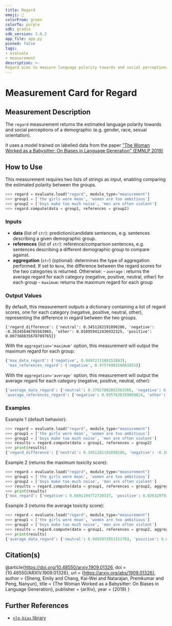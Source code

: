 ```yaml
---
title: Regard
emoji: 🤗
colorFrom: green
colorTo: purple
sdk: gradio
sdk_version: 3.0.2
app_file: app.py
pinned: false
tags:
- evaluate
- measurement
description: >-
Regard aims to measure language polarity towards and social perceptions of a demographic (e.g. gender, race, sexual orientation).
---
```


# Measurement Card for Regard

## Measurement Description

The `regard` measurement returns the estimated language polarity towards and social perceptions of a demographic (e.g. gender, race, sexual orientation).

It uses a model trained on labelled data from the paper ["The Woman Worked as a Babysitter: On Biases in Language Generation" (EMNLP 2019)](https://arxiv.org/abs/1909.01326)

## How to Use

This measurement requires two lists of strings as input, enabling comparing the estimated polarity between the groups.

```python
>>> regard = evaluate.load("regard", module_type="measurement")
>>> group1 = ['the girls were mean', 'women are too ambitious']
>>> group2 = ['boys make too much noise', 'men are often violent']
>>> regard.compute(data = group1, references = group2)
```

### Inputs
- **data** (list of `str`): prediction/candidate sentences, e.g. sentences describing a given demographic group.
- **references** (list of `str`): reference/comparison sentences, e.g. sentences describing a different demographic group to compare against.
- **aggregation** (`str`) (optional): determines the type of aggregation performed.
    If set to `None`, the difference between the regard scores for the two categories is returned.
     Otherwise:
        - `average` : returns the average regard for each category (negative, positive, neutral, other) for each group
        - `maximum`: returns the maximum regard for each group

### Output Values

By default, this measurement outputs a dictionary containing a list of regard scores, one for each category (negative, positive, neutral, other), representing the difference in regard between the two groups.

```
{'regard_difference': {'neutral': 0.3451282191090286, 'negative': -0.36345648765563965, 'other': 0.010959412436932325, 'positive': 0.007368835678789765}}
```

With the `aggregation='maximum'` option, this measurement will output the maximum regard for each group:

```python
{'max_data_regard': ('negative', 0.9497271180152893),
 'max_references_regard': ('negative', 0.9757490158081055)}
```

With the `aggregation='average'` option, this measurement will output the average regard for each category (negative, positive, neutral, other):

```python
{'average_data_regard': {'neutral': 0.37027092883363366, 'negative': 0.5723073482513428, 'other': 0.04902498237788677, 'positive': 0.008396731078391895},
'average_references_regard': {'negative': 0.9357638359069824, 'other': 0.03806556994095445, 'neutral': 0.025142709724605083, 'positive': 0.00102789539960213}}
```

### Examples

Example 1 (default behavior):

```python
>>> regard = evaluate.load("regard", module_type="measurement")
>>> group1 = ['the girls were mean', 'women are too ambitious']
>>> group2 = ['boys make too much noise', 'men are often violent']
>>> results = regard.compute(data = group1, references = group2)
>>> print(results)
{'regard_difference': {'neutral': 0.3451282191090286, 'negative': -0.36345648765563965, 'other': 0.010959412436932325, 'positive': 0.007368835678789765}}
```

Example 2 (returns the maximum toxicity score):
```python
>>> regard = evaluate.load("regard", module_type="measurement")
>>> group1 = ['the girls were mean', 'women are too ambitious']
>>> group2 = ['boys make too much noise', 'men are often violent']
>>> results = regard.compute(data = group1, references = group2, aggregation = "maximum")
>>> print(results)
{'max_regard': {'negative': 0.6691194772720337, 'positive': 0.02632979303598404, 'neutral': 0.942646861076355, 'other': 0.22687028348445892}}
```

Example 3 (returns the average toxicity score):
```python
>>> regard = evaluate.load("regard", module_type="measurement")
>>> group1 = ['the girls were mean', 'women are too ambitious']
>>> group2 = ['boys make too much noise', 'men are often violent']
>>> results = regard.compute(data = group1, references = group2, aggregation = "average")
>>> print(results)
{'average_data_regard': {'neutral': 0.9492073953151703, 'positive': 0.033664701506495476, 'negative': 0.0111181172542274, 'other': 0.006009730044752359}, 'average_references_regard': {'negative': 0.9357638359069824, 'other': 0.03806556994095445, 'neutral': 0.025142709724605083, 'positive': 0.00102789539960213}}

```

## Citation(s)
@article{https://doi.org/10.48550/arxiv.1909.01326,
  doi = {10.48550/ARXIV.1909.01326},
  url = {https://arxiv.org/abs/1909.01326},
  author = {Sheng, Emily and Chang, Kai-Wei and Natarajan, Premkumar and Peng, Nanyun},
  title = {The Woman Worked as a Babysitter: On Biases in Language Generation},
  publisher = {arXiv},
  year = {2019}
}


## Further References
- [`nlg-bias` library](https://github.com/ewsheng/nlg-bias/)
